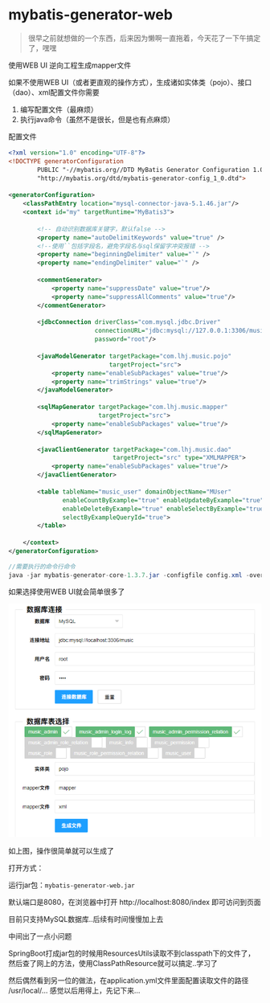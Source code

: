 # mybatis-generator-web

> 很早之前就想做的一个东西，后来因为懒啊一直拖着，今天花了一下午搞定了，嘿嘿

使用WEB UI 逆向工程生成mapper文件

如果不使用WEB UI（或者更直观的操作方式），生成诸如实体类（pojo）、接口（dao）、xml配置文件你需要

1. 编写配置文件（最麻烦）
2. 执行java命令（虽然不是很长，但是也有点麻烦）

配置文件

```xml
<?xml version="1.0" encoding="UTF-8"?>
<!DOCTYPE generatorConfiguration
        PUBLIC "-//mybatis.org//DTD MyBatis Generator Configuration 1.0//EN"
        "http://mybatis.org/dtd/mybatis-generator-config_1_0.dtd">

<generatorConfiguration>
    <classPathEntry location="mysql-connector-java-5.1.46.jar"/>
    <context id="my" targetRuntime="MyBatis3">

        <!-- 自动识别数据库关键字，默认false -->
        <property name="autoDelimitKeywords" value="true" />
        <!--使用``包括字段名，避免字段名与sql保留字冲突报错 -->
        <property name="beginningDelimiter" value="`" />
        <property name="endingDelimiter" value="`" />

        <commentGenerator>
            <property name="suppressDate" value="true"/>
            <property name="suppressAllComments" value="true"/>
        </commentGenerator>

        <jdbcConnection driverClass="com.mysql.jdbc.Driver"
                        connectionURL="jdbc:mysql://127.0.0.1:3306/music?useSSL=true" userId="root"
                        password="root"/>

        <javaModelGenerator targetPackage="com.lhj.music.pojo"
                            targetProject="src">
            <property name="enableSubPackages" value="true"/>
            <property name="trimStrings" value="true"/>
        </javaModelGenerator>

        <sqlMapGenerator targetPackage="com.lhj.music.mapper"
                         targetProject="src">
            <property name="enableSubPackages" value="true"/>
        </sqlMapGenerator>

        <javaClientGenerator targetPackage="com.lhj.music.dao"
                             targetProject="src" type="XMLMAPPER">
            <property name="enableSubPackages" value="true"/>
        </javaClientGenerator>

        <table tableName="music_user" domainObjectName="MUser"
               enableCountByExample="true" enableUpdateByExample="true"
               enableDeleteByExample="true" enableSelectByExample="true"
               selectByExampleQueryId="true">
        </table>

    </context>
</generatorConfiguration>
```

```java
//需要执行的命令行命令
java -jar mybatis-generator-core-1.3.7.jar -configfile config.xml -overwrite
```

如果选择使用WEB UI就会简单很多了

![1561365939183](https://github.com/LHJ1998/mybatis-generator-web/blob/master/image/WEB%20UI.png)

如上图，操作很简单就可以生成了



打开方式：

运行jar包：`mybatis-generator-web.jar`

默认端口是8080，在浏览器中打开 http://localhost:8080/index  即可访问到页面



目前只支持MySQL数据库..后续有时间慢慢加上去



中间出了一点小问题

SpringBoot打成jar包的时候用ResourcesUtils读取不到classpath下的文件了，然后查了网上的方法，使用ClassPathResource就可以搞定..学习了

然后偶然看到另一位的做法，在application.yml文件里面配置读取文件的路径 /usr/local/... 感觉以后用得上，先记下来...
